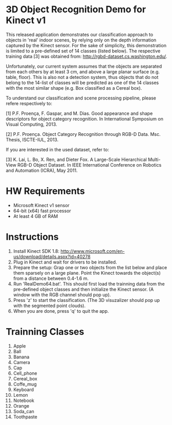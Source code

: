 3D Object Recognition Demo for Kinect v1
=======================

This released application demonstrates our classification approach to objects in 'real' indoor scenes, by relying
only on the depth information captured by the Kinect sensor. For the sake of simplicity, this demonstration is limited to
a pre-defined set of 14 classes (listed below). The respective training data [3] was obtained from: http://rgbd-dataset.cs.washington.edu/.

Unfortunately, our current system assumes that the objects are separated from each others by at least 3 cm, and above a large planar surface (e.g. table, floor).
This is also not a detection system, thus objects that do not belong to the 14-list of classes will be
predicted as one of the 14 classes with the most similar shape (e.g. Box classified as a Cereal box).

To understand our classification and scene processing pipeline, please refere respectively to:

[1] P.F. Proença, F. Gaspar, and M. Dias. Good appearance and shape descriptors for object category recognition.
In International Symposium on Visual Computing, 2013.

[2] P.F. Proença. Object Category Recognition through RGB-D Data. Msc. Thesis, ISCTE-IUL, 2013.

If you are interested in the used dataset, refer to: 

[3] K. Lai, L. Bo, X. Ren, and Dieter Fox. A Large-Scale Hierarchical Multi-View RGB-D Object Dataset.
In IEEE International Conference on Robotics and Automation (ICRA), May 2011. 

HW Requirements
=======================

- Microsoft Kinect v1 sensor
- 64-bit (x64) fast processor
- At least 4 GB of RAM

Instructions
=======================

1. Install Kinect SDK 1.8: http://www.microsoft.com/en-us/download/details.aspx?id=40278
2. Plug in Kinect and wait for drivers to be installed.
4. Prepare the setup: Grap one or two objects from the list below and place them sparsely on a large plane.
   Point the Kinect towards the object(s) from a distance between 0.4-1.6 m.
3. Run 'RealDemo64.bat'.
   This should first load the trainning data from the pre-defined object classes and then
   initialize the Kinect sensor. (A window with the RGB channel should pop up).
5. Press 'z' to start the classification. (The 3D visuzalizer should pop up with the segmented point clouds).
6. When you are done, press 'q' to quit the app.


Trainning Classes
=======================

1. Apple
2. Ball
3. Banana
4. Camera
5. Cap
6. Cell_phone
7. Cereal_box
8. Coffe_mug
9. Keyboard
10. Lemon
11. Notebook
12. Orange
13. Soda_can
14. Toothpaste
